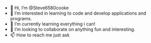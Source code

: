 - 👋 Hi, I’m @Steve6580cooke
- 👀 I’m interested in learning to code and develop applications and programs. 
- 🌱 I’m currently learning everything i can!
- 💞️ I’m looking to collaborate on anything fun and interesting.
- 📫 How to reach me just ask 

<!---
Steve6580cooke/Steve6580cooke is a ✨ special ✨ repository because its `README.md` (this file) appears on your GitHub profile.
You can click the Preview link to take a look at your changes.
--->
